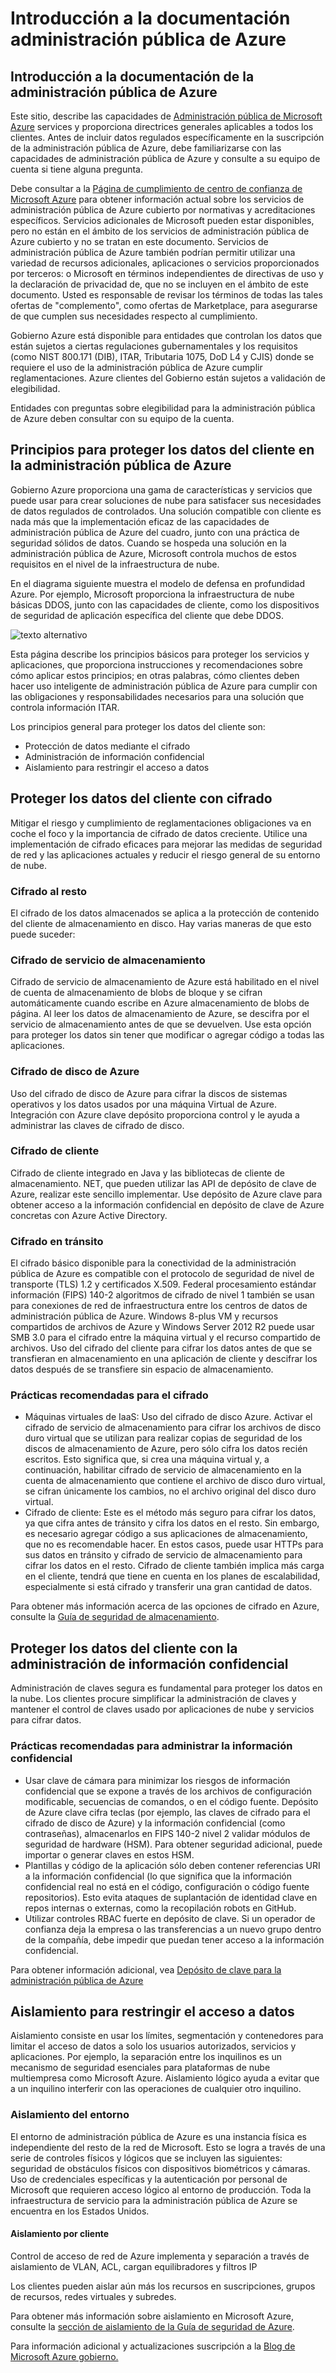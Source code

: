 <properties
    pageTitle="Documentación de gobierno Azure | Microsoft Azure"
    description="Proporciona una comparación de características e instrucciones sobre cómo desarrollar aplicaciones para la administración pública de Azure"
    services="Azure-Government"
    cloud="gov" 
    documentationCenter=""
    authors="ryansoc"
    manager="zakramer"
    editor=""/>

<tags
    ms.service="multiple"
    ms.devlang="na"
    ms.topic="article"
    ms.tgt_pltfrm="na"
    ms.workload="azure-government"
    ms.date="08/25/2016"
    ms.author="ryansoc"/>


#  <a name="azure-government-documentation-overview"></a>Introducción a la documentación administración pública de Azure

##  <a name="introduction-to-azure-government-documentation"></a>Introducción a la documentación de la administración pública de Azure

Este sitio, describe las capacidades de [Administración pública de Microsoft Azure](https://azure.microsoft.com/features/gov/) services y proporciona directrices generales aplicables a todos los clientes. Antes de incluir datos regulados específicamente en la suscripción de la administración pública de Azure, debe familiarizarse con las capacidades de administración pública de Azure y consulte a su equipo de cuenta si tiene alguna pregunta.

Debe consultar a la [Página de cumplimiento de centro de confianza de Microsoft Azure](http://www.microsoft.com/en-us/TrustCenter/Compliance/default.aspx) para obtener información actual sobre los servicios de administración pública de Azure cubierto por normativas y acreditaciones específicos. Servicios adicionales de Microsoft pueden estar disponibles, pero no están en el ámbito de los servicios de administración pública de Azure cubierto y no se tratan en este documento. Servicios de administración pública de Azure también podrían permitir utilizar una variedad de recursos adicionales, aplicaciones o servicios proporcionados por terceros: o Microsoft en términos independientes de directivas de uso y la declaración de privacidad de, que no se incluyen en el ámbito de este documento. Usted es responsable de revisar los términos de todas las tales ofertas de "complemento", como ofertas de Marketplace, para asegurarse de que cumplen sus necesidades respecto al cumplimiento.

Gobierno Azure está disponible para entidades que controlan los datos que están sujetos a ciertas regulaciones gubernamentales y los requisitos (como NIST 800.171 (DIB), ITAR, Tributaria 1075, DoD L4 y CJIS) donde se requiere el uso de la administración pública de Azure cumplir reglamentaciones. Azure clientes del Gobierno están sujetos a validación de elegibilidad.

Entidades con preguntas sobre elegibilidad para la administración pública de Azure deben consultar con su equipo de la cuenta.

##  <a name="principles-for-securing-customer-data-in-azure-government"></a>Principios para proteger los datos del cliente en la administración pública de Azure

Gobierno Azure proporciona una gama de características y servicios que puede usar para crear soluciones de nube para satisfacer sus necesidades de datos regulados de controlados. Una solución compatible con cliente es nada más que la implementación eficaz de las capacidades de administración pública de Azure del cuadro, junto con una práctica de seguridad sólidos de datos.
Cuando se hospeda una solución en la administración pública de Azure, Microsoft controla muchos de estos requisitos en el nivel de la infraestructura de nube.

En el diagrama siguiente muestra el modelo de defensa en profundidad Azure. Por ejemplo, Microsoft proporciona la infraestructura de nube básicas DDOS, junto con las capacidades de cliente, como los dispositivos de seguridad de aplicación específica del cliente que debe DDOS.

![texto alternativo](./media/azure-government-Defenseindepth.png)

Esta página describe los principios básicos para proteger los servicios y aplicaciones, que proporciona instrucciones y recomendaciones sobre cómo aplicar estos principios; en otras palabras, cómo clientes deben hacer uso inteligente de administración pública de Azure para cumplir con las obligaciones y responsabilidades necesarios para una solución que controla información ITAR.

Los principios general para proteger los datos del cliente son:
* Protección de datos mediante el cifrado
* Administración de información confidencial
* Aislamiento para restringir el acceso a datos

##  <a name="protecting-customer-data-using-encryption"></a>Proteger los datos del cliente con cifrado

Mitigar el riesgo y cumplimiento de reglamentaciones obligaciones va en coche el foco y la importancia de cifrado de datos creciente. Utilice una implementación de cifrado eficaces para mejorar las medidas de seguridad de red y las aplicaciones actuales y reducir el riesgo general de su entorno de nube.

### <a name="Overview"></a>Cifrado al resto
El cifrado de los datos almacenados se aplica a la protección de contenido del cliente de almacenamiento en disco. Hay varias maneras de que esto puede suceder:

### <a name="Overview"></a>Cifrado de servicio de almacenamiento

Cifrado de servicio de almacenamiento de Azure está habilitado en el nivel de cuenta de almacenamiento de blobs de bloque y se cifran automáticamente cuando escribe en Azure almacenamiento de blobs de página. Al leer los datos de almacenamiento de Azure, se descifra por el servicio de almacenamiento antes de que se devuelven. Use esta opción para proteger los datos sin tener que modificar o agregar código a todas las aplicaciones.

### <a name="Overview"></a>Cifrado de disco de Azure
Uso del cifrado de disco de Azure para cifrar la discos de sistemas operativos y los datos usados por una máquina Virtual de Azure. Integración con Azure clave depósito proporciona control y le ayuda a administrar las claves de cifrado de disco.

### <a name="Overview"></a>Cifrado de cliente
Cifrado de cliente integrado en Java y las bibliotecas de cliente de almacenamiento. NET, que pueden utilizar las API de depósito de clave de Azure, realizar este sencillo implementar. Use depósito de Azure clave para obtener acceso a la información confidencial en depósito de clave de Azure concretas con Azure Active Directory.

### <a name="Overview"></a>Cifrado en tránsito

El cifrado básico disponible para la conectividad de la administración pública de Azure es compatible con el protocolo de seguridad de nivel de transporte (TLS) 1.2 y certificados X.509. Federal procesamiento estándar información (FIPS) 140-2 algoritmos de cifrado de nivel 1 también se usan para conexiones de red de infraestructura entre los centros de datos de administración pública de Azure.  Windows 8-plus VM y recursos compartidos de archivos de Azure y Windows Server 2012 R2 puede usar SMB 3.0 para el cifrado entre la máquina virtual y el recurso compartido de archivos. Uso del cifrado del cliente para cifrar los datos antes de que se transfieran en almacenamiento en una aplicación de cliente y descifrar los datos después de se transfiere sin espacio de almacenamiento.

### <a name="Overview"></a>Prácticas recomendadas para el cifrado

* Máquinas virtuales de IaaS: Uso del cifrado de disco Azure. Activar el cifrado de servicio de almacenamiento para cifrar los archivos de disco duro virtual que se utilizan para realizar copias de seguridad de los discos de almacenamiento de Azure, pero sólo cifra los datos recién escritos. Esto significa que, si crea una máquina virtual y, a continuación, habilitar cifrado de servicio de almacenamiento en la cuenta de almacenamiento que contiene el archivo de disco duro virtual, se cifran únicamente los cambios, no el archivo original del disco duro virtual.
* Cifrado de cliente: Este es el método más seguro para cifrar los datos, ya que cifra antes de tránsito y cifra los datos en el resto. Sin embargo, es necesario agregar código a sus aplicaciones de almacenamiento, que no es recomendable hacer. En estos casos, puede usar HTTPs para sus datos en tránsito y cifrado de servicio de almacenamiento para cifrar los datos en el resto. Cifrado de cliente también implica más carga en el cliente, tendrá que tiene en cuenta en los planes de escalabilidad, especialmente si está cifrado y transferir una gran cantidad de datos.

Para obtener más información acerca de las opciones de cifrado en Azure, consulte la [Guía de seguridad de almacenamiento](/storage-security-guide).

##  <a name="protecting-customer-data-by-managing-secrets"></a>Proteger los datos del cliente con la administración de información confidencial

Administración de claves segura es fundamental para proteger los datos en la nube. Los clientes procure simplificar la administración de claves y mantener el control de claves usado por aplicaciones de nube y servicios para cifrar datos.

### <a name="Overview"></a>Prácticas recomendadas para administrar la información confidencial

* Usar clave de cámara para minimizar los riesgos de información confidencial que se expone a través de los archivos de configuración modificable, secuencias de comandos, o en el código fuente. Depósito de Azure clave cifra teclas (por ejemplo, las claves de cifrado para el cifrado de disco de Azure) y la información confidencial (como contraseñas), almacenarlos en FIPS 140-2 nivel 2 validar módulos de seguridad de hardware (HSM). Para obtener seguridad adicional, puede importar o generar claves en estos HSM.
* Plantillas y código de la aplicación sólo deben contener referencias URI a la información confidencial (lo que significa que la información confidencial real no está en el código, configuración o código fuente repositorios). Esto evita ataques de suplantación de identidad clave en repos internas o externas, como la recopilación robots en GitHub.
* Utilizar controles RBAC fuerte en depósito de clave. Si un operador de confianza deja la empresa o las transferencias a un nuevo grupo dentro de la compañía, debe impedir que puedan tener acceso a la información confidencial.  

Para obtener información adicional, vea [Depósito de clave para la administración pública de Azure](/azure-government/azure-government-tech-keyvault)

##  <a name="isolation-to-restrict-data-access"></a>Aislamiento para restringir el acceso a datos

Aislamiento consiste en usar los límites, segmentación y contenedores para limitar el acceso de datos a solo los usuarios autorizados, servicios y aplicaciones. Por ejemplo, la separación entre los inquilinos es un mecanismo de seguridad esenciales para plataformas de nube multiempresa como Microsoft Azure. Aislamiento lógico ayuda a evitar que a un inquilino interferir con las operaciones de cualquier otro inquilino.

### <a name="Overview"></a>Aislamiento del entorno
El entorno de administración pública de Azure es una instancia física es independiente del resto de la red de Microsoft. Esto se logra a través de una serie de controles físicos y lógicos que se incluyen las siguientes: seguridad de obstáculos físicos con dispositivos biométricos y cámaras.  Uso de credenciales específicas y la autenticación por personal de Microsoft que requieren acceso lógico al entorno de producción.  Toda la infraestructura de servicio para la administración pública de Azure se encuentra en los Estados Unidos.

#### <a name="Overview"></a>Aislamiento por cliente
Control de acceso de red de Azure implementa y separación a través de aislamiento de VLAN, ACL, cargan equilibradores y filtros IP

Los clientes pueden aislar aún más los recursos en suscripciones, grupos de recursos, redes virtuales y subredes.

Para obtener más información sobre aislamiento en Microsoft Azure, consulte la [sección de aislamiento de la Guía de seguridad de Azure](/azure-security-getting-started/#isolation).

Para información adicional y actualizaciones suscripción a la <a href="https://blogs.msdn.microsoft.com/azuregov/">Blog de Microsoft Azure gobierno.</a>
